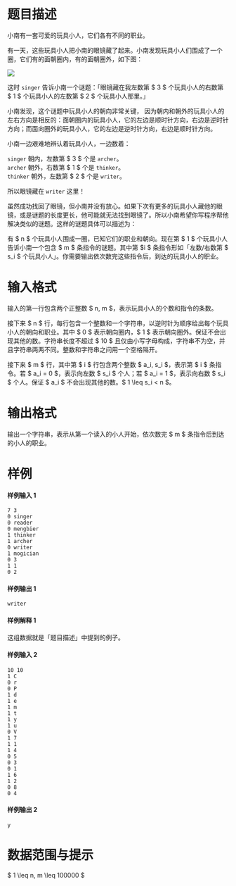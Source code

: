 
# 题目描述

小南有一套可爱的玩具小人，它们各有不同的职业。

有一天，这些玩具小人把小南的眼镜藏了起来。小南发现玩具小人们围成了一个圈，它们有的面朝圈内，有的面朝圈外，如下图：

![](/source/loj/2358/img/aHR0cHM6Ly9sb2otaW1nLnVweXVuLm1lbmNpLm1lbXNldDAuY24vMjAxOS8wNS8xMy81Y2Q5NzAyNDk5ODMxLnBuZw==.png)

这时 `singer` 告诉小南一个谜题：「眼镜藏在我左数第 $ 3 $ 个玩具小人的右数第 $ 1 $ 个玩具小人的左数第 $ 2 $ 个玩具小人那里。」

小南发现，这个谜题中玩具小人的朝向非常关键， 因为朝内和朝外的玩具小人的左右方向是相反的：面朝圈内的玩具小人，它的左边是顺时针方向，右边是逆时针方向；而面向圈外的玩具小人，它的左边是逆时针方向，右边是顺时针方向。

小南一边艰难地辨认着玩具小人，一边数着：

`singer` 朝内，左数第 $ 3 $ 个是 `archer`。  
`archer` 朝外，右数第 $ 1 $ 个是 `thinker`。  
`thinker` 朝外，左数第 $ 2 $ 个是 `writer`。

所以眼镜藏在 `writer` 这里！

虽然成功找回了眼镜，但小南并没有放心。如果下次有更多的玩具小人藏他的眼镜，或是谜题的长度更长，他可能就无法找到眼镜了。所以小南希望你写程序帮他解决类似的谜题。这样的谜题具体可以描述为：

有 $ n $ 个玩具小人围成一圈，已知它们的职业和朝向。现在第 $ 1 $ 个玩具小人告诉小南一个包含 $ m $ 条指令的谜题。其中第 $i $ 条指令形如「左数/右数第 $ s_i $ 个玩具小人」。你需要输出依次数完这些指令后，到达的玩具小人的职业。

# 输入格式

输入的第一行包含两个正整数 $ n, m $，表示玩具小人的个数和指令的条数。

接下来 $ n $ 行，每行包含一个整数和一个字符串，以逆时针为顺序给出每个玩具小人的朝向和职业。其中 $ 0 $ 表示朝向圈内，$ 1 $ 表示朝向圈外。保证不会出现其他的数。字符串长度不超过 $ 10 $ 且仅由小写字母构成，字符串不为空，并且字符串两两不同。整数和字符串之问用一个空格隔开。

接下来 $ m $ 行，其中第 $ i $ 行包含两个整数 $ a_i, s_i $，表示第 $ i $ 条指令。若 $ a_i = 0 $，表示向左数 $ s_i $ 个人；若 $ a_i = 1 $，表示向右数 $ s_i $ 个人。保证 $ a_i $ 不会出现其他的数。$ 1 \leq  s_i < n $。

# 输出格式

输出一个字符串，表示从第一个读入的小人开始，依次数完 $ m $ 条指令后到达的小人的职业。

# 样例

#### 样例输入 1
```plain
7 3
0 singer
0 reader
0 mengbier 
1 thinker
1 archer
0 writer
1 mogician 
0 3
1 1
0 2
```

#### 样例输出 1
```plain
writer
```

#### 样例解释 1
这组数据就是「题目描述」中提到的例子。

#### 样例输入 2
```plain
10 10
1 C
0 r
0 P
1 d
1 e
1 m
1 t
1 y
1 u
0 V
1 7
1 1
1 4
0 5
0 3
0 1
1 6
1 2
0 8
0 4
```

#### 样例输出 2
```plain
y
```

# 数据范围与提示

$ 1 \leq n, m \leq 100000 $

